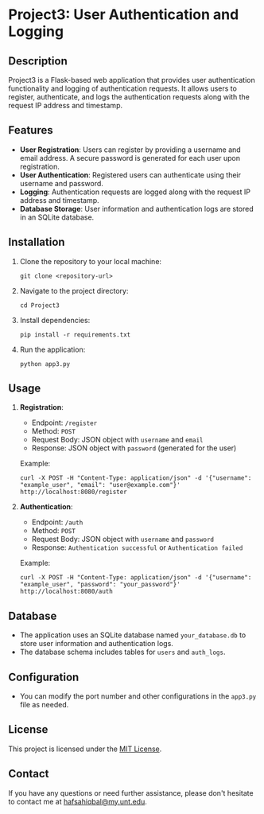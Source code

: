 # Project3: User Authentication and Logging

## Description

Project3 is a Flask-based web application that provides user authentication functionality and logging of authentication requests. It allows users to register, authenticate, and logs the authentication requests along with the request IP address and timestamp.

## Features

- **User Registration**: Users can register by providing a username and email address. A secure password is generated for each user upon registration.
- **User Authentication**: Registered users can authenticate using their username and password.
- **Logging**: Authentication requests are logged along with the request IP address and timestamp.
- **Database Storage**: User information and authentication logs are stored in an SQLite database.

## Installation

1. Clone the repository to your local machine:

    ```
    git clone <repository-url>
    ```

2. Navigate to the project directory:

    ```
    cd Project3
    ```

3. Install dependencies:

    ```
    pip install -r requirements.txt
    ```

4. Run the application:

    ```
    python app3.py
    ```
## Usage

1. **Registration**:
    - Endpoint: `/register`
    - Method: `POST`
    - Request Body: JSON object with `username` and `email`
    - Response: JSON object with `password` (generated for the user)

    Example:
    ```
    curl -X POST -H "Content-Type: application/json" -d '{"username": "example_user", "email": "user@example.com"}' http://localhost:8080/register
    ```

2. **Authentication**:
    - Endpoint: `/auth`
    - Method: `POST`
    - Request Body: JSON object with `username` and `password`
    - Response: `Authentication successful` or `Authentication failed`

    Example:
    ```
    curl -X POST -H "Content-Type: application/json" -d '{"username": "example_user", "password": "your_password"}' http://localhost:8080/auth
    ```

## Database

- The application uses an SQLite database named `your_database.db` to store user information and authentication logs.
- The database schema includes tables for `users` and `auth_logs`.

## Configuration

- You can modify the port number and other configurations in the `app3.py` file as needed.


## License

This project is licensed under the [MIT License](LICENSE).

## Contact

If you have any questions or need further assistance, please don't hesitate to contact me at [hafsahiqbal@my.unt.edu](hafsahiqbal@my.unt.edu).

